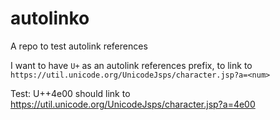 # autolinko
A repo to test autolink references

I want to have `U+` as an autolink references prefix, to link to `https://util.unicode.org/UnicodeJsps/character.jsp?a=<num>`

Test: U++4e00 should link to https://util.unicode.org/UnicodeJsps/character.jsp?a=4e00
